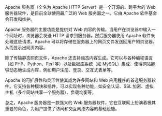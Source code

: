 Apache 服务器（全名为 Apache HTTP Server）是一个开源的、跨平台的 Web 服务器软件，是目前全球使用最广泛的 Web 服务器之一。它由 Apache 软件基金会开发和维护。

Apache 服务器的主要功能是提供对 Web 内容的传输。当用户在浏览器中输入一个网址时，浏览器会发送 HTTP 请求到服务器，然后服务器使用 Apache 软件来处理这些请求。Apache 可以将存储在服务器上的网页文件发送回用户的浏览器，从而显示出网页内容。

除了传输静态网页文件，Apache 还支持动态内容生成。它可以与各种编程语言（如 PHP、Python、Perl 等）以及数据库系统（如 MySQL）集成，使得网站能够动态地生成内容，例如用户注册、登录、交互式表单等。

Apache 的可扩展性和灵活性使其成为许多网站和 Web 应用程序的首选服务器软件。它支持各种模块和插件，可以实现各种功能，如安全认证、SSL 加密、虚拟主机（多个网站共享一个服务器）、负载均衡等。

总之，Apache 服务器是一款强大的 Web 服务器软件，它在互联网上扮演着极其重要的角色，为用户提供了访问和交互网络内容的基础设施。